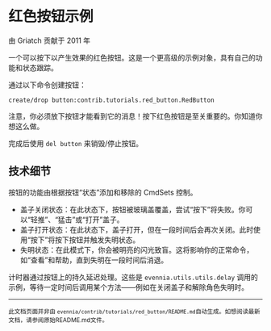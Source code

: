 # 红色按钮示例

由 Griatch 贡献于 2011 年

一个可以按下以产生效果的红色按钮。这是一个更高级的示例对象，具有自己的功能和状态跟踪。

通过以下命令创建按钮：

```
create/drop button:contrib.tutorials.red_button.RedButton
```

注意，你必须放下按钮才能看到它的消息！按下红色按钮是至关重要的。你知道你想这么做。

完成后使用 `del button` 来销毁/停止按钮。

## 技术细节

按钮的功能由根据按钮“状态”添加和移除的 CmdSets 控制。

- 盖子关闭状态：在此状态下，按钮被玻璃盖覆盖，尝试“按下”将失败。你可以“轻推”、“猛击”或“打开”盖子。
- 盖子打开状态：在此状态下，盖子打开，但在一段时间后会再次关闭。此时使用“按下”将按下按钮并触发失明状态。
- 失明状态：在此模式下，你会被明亮的闪光致盲。这将影响你的正常命令，如“查看”和帮助，直到失明在一段时间后消退。

计时器通过按钮上的持久延迟处理。这些是 `evennia.utils.utils.delay` 调用的示例，等待一定时间后调用某个方法——例如在关闭盖子和解除角色失明时。


----

<small>此文档页面并非由 `evennia/contrib/tutorials/red_button/README.md`自动生成。如想阅读最新文档，请参阅原始README.md文件。</small>
